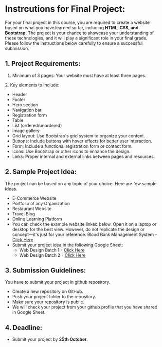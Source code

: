 # Instrcutions for Final Project:

For your final project in this course, you are required to create a website based on what you have learned so far, including **HTML, CSS, and Bootstrap**. The project is your chance to showcase your understanding of these technologies, and it will play a significant role in your final grade. Please follow the instructions below carefully to ensure a successful submission.

## 1. Project Requirements:

1. ⁠Minimum of 3 pages: Your website must have at least three pages.

2.⁠ ⁠Key elements to include:
   - Header
   - Footer
   - Hero section
   - Navigation bar
   - Registration form
   - Table
   - List (ordered/unordered)
   - Image gallery
   - Grid layout: Use Bootstrap's grid system to organize your content.
   - Buttons: Include buttons with hover effects for better user interaction.
   - Form: Include a functional registration form or contact form.
   - Icons: Use Bootstrap or other icons to enhance the design.
   - Links: Proper internal and external links between pages and resources.

## 2. Sample Project Idea:
The project can be based on any topic of your choice. Here are few sample ideas.
- E-Commerce Website
- Portfolio of any Organization
- Restaurant Website
- Travel Blog
- Online Learning Platform
- You can check the example website linked below. Open it on a laptop or desktop for the best view. However, do not replicate the design or concept—it's just for your reference. Blood Bank Management System - [Click Here](https://muaaz-bin.github.io/EDGE-WEB/) 
- Submit your project idea in the following Google Sheet: 
    - Web Design Batch 1 - [Click Here](https://docs.google.com/spreadsheets/d/1gWZAm0KqplZMSUsS-IztnK1xVIGqLvwAuAK7q0YX59k/edit?gid=1594879246#gid=1594879246)
    - Web Design Batch 2 - [Click Here](https://docs.google.com/spreadsheets/d/1XbqNVms78bpslGY2CPRTG4pGpL3KyqnefT-idvQEZrw/edit?gid=1609050715#gid=1609050715)
## 3. Submission Guidelines:
You have to submit your project in github repository.
- Create a new repository on GitHub.
- Push your project folder to the repository.
- Make sure your repository is public.
- We will check your project from your github profile that you have shared in Google Sheet.


## 4. Deadline: 
- Submit your project by **25th October**.

